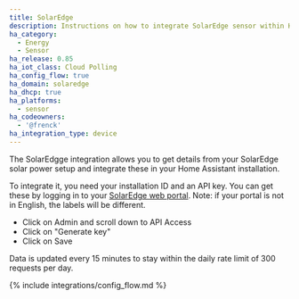 ```yaml
---
title: SolarEdge
description: Instructions on how to integrate SolarEdge sensor within Home Assistant.
ha_category:
  - Energy
  - Sensor
ha_release: 0.85
ha_iot_class: Cloud Polling
ha_config_flow: true
ha_domain: solaredge
ha_dhcp: true
ha_platforms:
  - sensor
ha_codeowners:
  - '@frenck'
ha_integration_type: device
---
```


The SolarEdgge integration allows you to get details from your SolarEdge solar power setup and integrate these in your Home Assistant installation.

To integrate it, you need your installation ID and an API key. You can get these by logging in to your [SolarEdge web portal](https://www.solaredge.com). Note: if your portal is not in English, the labels will be different.

- Click on Admin and scroll down to API Access
- Click on "Generate key"
- Click on Save

Data is updated every 15 minutes to stay within the daily rate limit of 300 requests per day.

{% include integrations/config_flow.md %}
